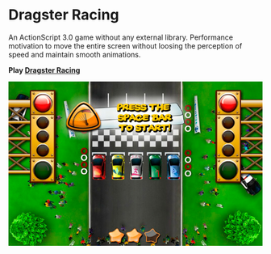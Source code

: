 # Dragster Racing

An ActionScript 3.0 game without any external library. Performance motivation to move the entire screen without loosing the perception of speed and maintain smooth animations.

**Play [Dragster Racing](https://www.cognifit.com/en/public/game/2225864208/dragster-racing)**

![Dragster Racing Screenshot](screenshot.jpg)
